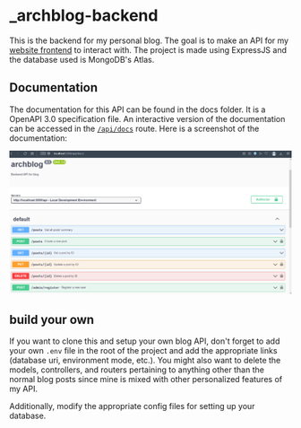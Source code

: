 # _archblog-backend
This is the backend for my personal blog. The goal is to make an API for my [website frontend](https://kamiliarsyad.vercel.app) to interact with.
The project is made using ExpressJS and the database used is MongoDB's Atlas.

## Documentation
The documentation for this API can be found in the docs folder. It is a OpenAPI 3.0 specification file. An interactive version of the documentation
can be accessed in the [`/api/docs`](https://archblog-backend-production.up.railway.app/api/docs) route. Here is a screenshot of the documentation:

![image](./public/images/docs.png)

## build your own
If you want to clone this and setup your own blog API, don't forget to add your own `.env` file in the root of the project
and add the appropriate links (database uri, environment mode, etc.). You might also want to delete the models, controllers, and routers
pertaining to anything other than the normal blog posts since mine is mixed with other personalized features of my API.

Additionally, modify the appropriate config files for setting up your database.
